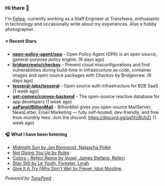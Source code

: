 ### Hi there 👋

I'm [Felipe](https://felipevm.com), currently working as a Staff Engineer at Transfeera, enthusiastic in technology and occasionally write about my experiences. Also a hobby photographer.

#### ⭐ Recent Stars
- **[open-policy-agent/opa](https://github.com/open-policy-agent/opa)** - Open Policy Agent (OPA) is an open source, general-purpose policy engine. (6 days ago)
- **[bridgecrewio/checkov](https://github.com/bridgecrewio/checkov)** - Prevent cloud misconfigurations and find vulnerabilities during build-time in infrastructure as code, container images and open source packages with Checkov by Bridgecrew. (6 days ago)
- **[tesseral-labs/tesseral](https://github.com/tesseral-labs/tesseral)** - Open source auth infrastructure for B2B SaaS (1 week ago)
- **[get-convex/convex-backend](https://github.com/get-convex/convex-backend)** - The open-source reactive database for app developers (1 week ago)
- **[aaPanel/BillionMail](https://github.com/aaPanel/BillionMail)** - BillionMail gives you open-source MailServer, NewsLetter,  Email Marketing — fully self-hosted, dev-friendly, and free from monthly fees. Join the discord: https://discord.gg/asfXzBUhZr (1 week ago)

#### 🎧 What I have been listening
- [Midnight Sun by Jan Blomqvist, Natascha Polké](https://open.spotify.com/track/5H5wa2EQJyOkR0ghHZDcNI)
- [Not Giving You Up by Rules](https://open.spotify.com/track/5s7KszYX1mfvpKA7XCMvfw)
- [Colors - Refeci Remix by Vogel, James Stefano, Refeci](https://open.spotify.com/track/36TrBrSaRPb1rMVcDrnNMD)
- [Stay Still by Le Youth, Forester, Lyrah](https://open.spotify.com/track/1tM2jivvLKpF5TNtwKKyEB)
- [Give It A Try (Why Don&#39;t We) by Freyer, Idun Nicoline](https://open.spotify.com/track/0zd56qb1rPeB5kyWZKGZbX)

_Powered by [TuneFeed](https://tunefeed.app?ref=github.com)_
